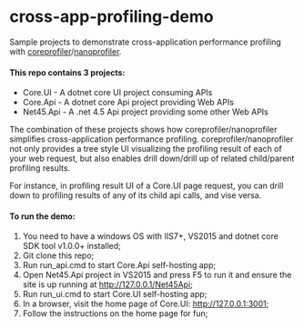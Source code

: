 # cross-app-profiling-demo
Sample projects to demonstrate cross-application performance profiling with [coreprofiler](https://github.com/teddymacn/CoreProfiler)/[nanoprofiler](https://github.com/ef-labs/nanoprofiler).

#### This repo contains 3 projects:

- Core.UI - A dotnet core UI project consuming APIs
- Core.Api - A dotnet core Api project providing Web APIs
- Net45.Api - A .net 4.5 Api project providing some other Web APIs

The combination of these projects shows how coreprofiler/nanoprofiler simplifies cross-application performance profiling. coreprofiler/nanoprofiler not only provides a tree style UI visualizing the profiling result of each of your web request, but also enables drill down/drill up of related child/parent profiling results.

For instance, in profiling result UI of a Core.UI page request, you can drill down to profiling results of any of its child api calls, and vise versa.

#### To run the demo:

1. You need to have a windows OS with IIS7+, VS2015 and dotnet core SDK tool v1.0.0+ installed;
2. Git clone this repo;
3. Run run_api.cmd to start Core.Api self-hosting app;
4. Open Net45.Api project in VS2015 and press F5 to run it and ensure the site is up running at http://127.0.0.1/Net45Api;
5. Run run_ui.cmd to start Core.UI self-hosting app;
6. In a browser, visit the home page of Core.UI: http://127.0.0.1:3001;
7. Follow the instructions on the home page for fun;
